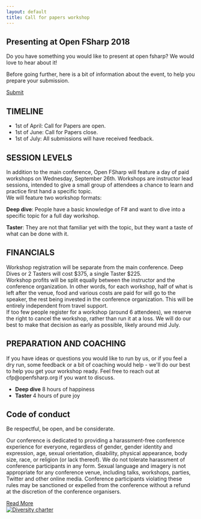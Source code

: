 ```yaml
---
layout: default
title: Call for papers workshop
---
```


<!--  start header   -->
<section id="cfp-header" class="call-for-paper">
    <div class="overlay"></div>
    <div class="container">
        <div class="row">
            <div class="col-md-9">
                <div class="row">
                    <div class="call-for-paper-item">
                        <h2>Presenting at Open FSharp 2018</h2>
                        <p>Do you have something you would like to present at open fsharp? We would love to hear about it!</p> 
                        <p>Before going further, here is a bit of information about the event, to help you prepare your submission.</p>
                    </div>
                </div><!-- /.row -->
            </div><!-- /.col-md-10 -->
            <div class="col-md-3">
                <a target="_blank" href="" class="custom-btn hvr-bounce-to-bottom">Submit</a>
            </div><!-- /.col-md-2 -->
        </div><!-- /.row -->
    </div><!-- /.container -->
</section>
<!--  end header   -->

<!--  start cfp   -->
<section class="national-conference">
	<div class="container">
		<div class="row">
			<div class="col-md-8">
				<div class="conference-main">
					<div class="section-head">
						<h2 class="header-title">TIMELINE</h2>
					</div>
                    <p>
                        <ul>
                            <li>1st of April: Call for Papers are open.</li>
                            <li>1st of June: Call for Papers close.</li>
                            <li>1st of July: All submissions will have received feedback.</li>
                        </ul>                    
                    </p>
				</div><!-- /.conference-main -->
                <div class="conference-main">
					<div class="section-head">
						<h2 class="header-title">SESSION LEVELS</h2>
					</div>
                    <p>In addition to the main conference, Open FSharp will feature a day of paid workshops on Wednesday, September 26th. Workshops are instructor lead sessions, intended to give a small group of attendees a chance to learn and practice first hand a specific topic.
					<br>
					We will feature two workshop formats:
					</p>
                    <p><strong>Deep dive</strong>: People have a basic knowledge of F# and want to dive into a specific topic for a full day workshop.</p>
                    <p><strong>Taster</strong>: They are not that familiar yet with the topic, but they want a taste of what can be done with it.</p>
				</div><!-- /.conference-main -->
                <div class="conference-main">
					<div class="section-head">
						<h2 class="header-title">FINANCIALS</h2>
					</div>
					<p>
					Workshop registration will be separate from the main conference. Deep Dives or 2 Tasters will cost $375, a single Taster $225.
					<br>
					Workshop profits will be split equally between the instructor and the conference organization. In other words, for each workshop, half of what is left after the venue, food and various costs are paid for will go to the speaker, the rest being invested in the conference organization. This will be entirely independent from travel support.
					<br>
					If too few people register for a workshop (around 6 attendees), we reserve the right to cancel the workshop, rather than run it at a loss. We will do our best to make that decision as early as possible, likely around mid July.
					</p>
                    <p></p>
				</div><!-- /.conference-main -->
                <div class="conference-main">
					<div class="section-head">
						<h2 class="header-title">PREPARATION AND COACHING</h2>
					</div>
                    <p>If you have ideas or questions you would like to run by us, or if you feel a dry run, some feedback or a bit of coaching would help - we'll do our best to help you get your workshop ready. Feel free to reach out at cfp@openfsharp.org if you want to discuss.</p>
				</div><!-- /.conference-main -->
			</div><!-- /.col-md-8 -->
			<div class="col-md-4">
				<div class="conference-info-outer">
					<div class="conference-info">
						<ul>
							<li>
								<span class="c-info-icon"><i class="fas fa-cogs"></i></span>
								<span class="c-info-content">
									<strong>Deep dive</strong>
									<span class="i-text">8 hours of happiness</span>
								</span>
							</li>
							<li>
								<span class="c-info-icon"><i class="fas fa-battery-half"></i></span>
								<span class="c-info-content">
									<strong>Taster</strong>
									<span class="i-text">4 hours of pure joy</span>
								</span>
							</li>
						</ul>
					</div><!-- /.conference-info -->
				</div><!-- /.conference-info-outer -->
			</div><!-- /.col-md-4 -->
		</div><!-- /.row -->
	</div><!-- /.container -->
</section>
<!--  end cfp   -->

<!--  start code of conduct   -->
<section id="coc" class="national-conference">
	<div class="container">
		<div class="row">
			<div class="col-md-8">
				<div class="conference-main">
					<div class="section-head">
						<h2 class="header-title">Code of conduct</h2>
						<p class="header-desc">Be respectful, be open, and be considerate.</p>
					</div>
					<p>Our conference is dedicated to providing a harassment-free conference experience for everyone, regardless of gender, gender identity 
						and expression, age, sexual orientation, disability, physical appearance, body size, race, or religion (or lack thereof). We do not 
						tolerate harassment of conference participants in any form. Sexual language and imagery is not appropriate for any conference venue, 
						including talks, workshops, parties, Twitter and other online media. Conference participants violating these rules may be sanctioned 
						or expelled from the conference without a refund at the discretion of the conference organisers.</p>
					<div class="button-group">
						<a href="http://confcodeofconduct.com/" class="custom-btn hvr-bounce-to-bottom" target="_blank">Read More</a>
					</div>
				</div><!-- /.conference-main -->
			</div><!-- /.col-md-8 -->
			<div class="col-md-4">
				<div class="conference-info-outer">
					<div class="conference-info">
						<a href="http://diversitycharter.org/" target="_blank">
							<img src="{{ site.baseurl }}public/assets/sharelogo_medium.png" alt="Diversity charter">
						</a>
					</div><!-- /.conference-info -->
				</div><!-- /.conference-info-outer -->
			</div><!-- /.col-md-4 -->
		</div><!-- /.row -->
	</div><!-- /.container -->
</section>
<!--  end code of conduct   -->